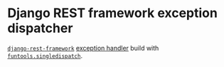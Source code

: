 # Django REST framework exception dispatcher

[`django-rest-framework`](https://github.com/encode/django-rest-framework)
[exception handler](https://www.django-rest-framework.org/api-guide/exceptions/#custom-exception-handling)
build with
[`funtools.singledispatch`](https://docs.python.org/3/library/functools.html#functools.singledispatch).
